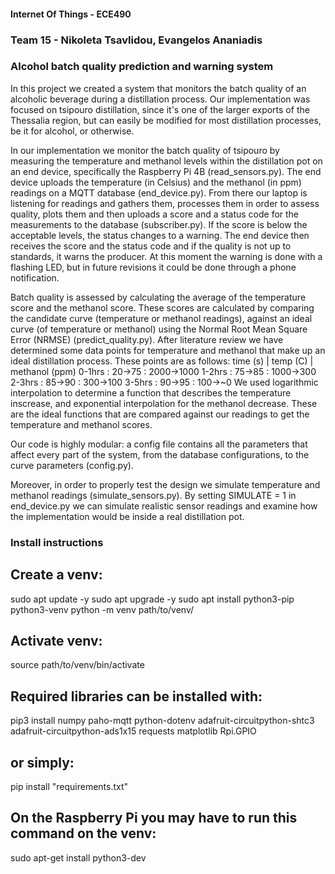 #### Internet Of Things - ECE490 ####
### Team 15 - Nikoleta Tsavlidou, Evangelos Ananiadis ###
### Alcohol batch quality prediction and warning system ###
In this project we created a system that monitors the batch quality of an alcoholic beverage during a distillation process.
Our implementation was focused on tsipouro distillation, since it's one of the larger exports of the Thessalia region, but can easily be modified for most distillation processes, be it for alcohol, or otherwise.

In our implementation we monitor the batch quality of tsipouro by measuring the temperature and methanol levels within the distillation pot on an end device, specifically the Raspberry Pi 4B (read_sensors.py). The end device uploads the temperature (in Celsius) and the methanol (in ppm) readings on a MQTT database (end_device.py). From there our laptop is listening for readings and gathers them, processes them in order to assess quality, plots them and then uploads a score and a status code for the measurements to the database (subscriber.py). If the score is below the acceptable levels, the status changes to a warning. The end device then receives the score and the status code and if the quality is not up to standards, it warns the producer. At this moment the warning is done with a flashing LED, but in future revisions it could be done through a phone notification.

Batch quality is assessed by calculating the average of the temperature score and the methanol score. 
These scores are calculated by comparing the candidate curve (temperature or methanol readings), against an ideal curve (of temperature or methanol) using the Normal Root Mean Square Error (NRMSE) (predict_quality.py).
After literature review we have determined some data points for temperature and methanol that make up an ideal distillation process.
These points are as follows:
time (s) | temp (C) | methanol (ppm) 
0-1hrs   : 20->75   : 2000->1000
1-2hrs   : 75->85   : 1000->300
2-3hrs   : 85->90   : 300->100
3-5hrs   : 90->95   : 100->~0
We used logarithmic interpolation to determine a function that describes the temperature inscrease, and exponential interpolation for the methanol decrease. These are the ideal functions that are compared against our readings to get the temperature and methanol scores.

Our code is highly modular: a config file contains all the parameters that affect every part of the system, from the database configurations, to the curve parameters (config.py).

Moreover, in order to properly test the design we simulate temperature and methanol readings (simulate_sensors.py). By setting SIMULATE = 1 in end_device.py we can simulate realistic sensor readings and examine how the implementation would be inside a real distillation pot. 

### Install instructions ###
## Create a venv:
sudo apt update -y
sudo apt upgrade -y
sudo apt install python3-pip python3-venv
python -m venv path/to/venv/

## Activate venv:
source path/to/venv/bin/activate

## Required libraries can be installed with:
pip3 install numpy paho-mqtt python-dotenv adafruit-circuitpython-shtc3 adafruit-circuitpython-ads1x15 requests matplotlib Rpi.GPIO
## or simply:
pip install "requirements.txt"

## On the Raspberry Pi you may have to run this command on the venv:
sudo apt-get install python3-dev